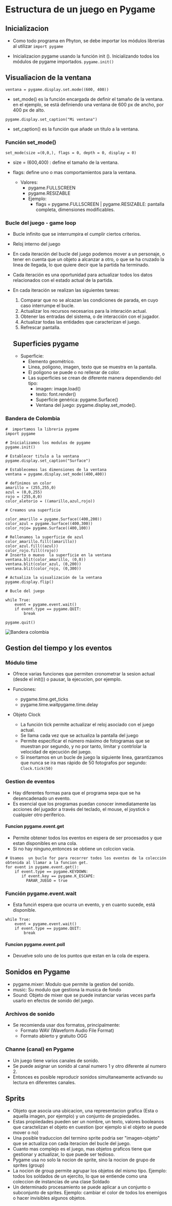  # Estructura de un juego en Pygame

## Inicializacion

- Como todo programa en Phyton, se debe importar los módulos  librerias al utilizar 
`import pygame`

- Inicializacion pygame usando la función init (). Inicializando todos los módulos de pygame importados.
`pygame.init()`

##  Visualiacion de la ventana 

`ventana = pygame.display.set.mode((600, 400))`

- set_mode() es la función encargada de definir el tamaño de la ventana. en el ejemplo, se está definiendo una ventana de 600 px de ancho, por 400 px de alto.

`pygame.display.set_caption("Mi ventana")`

- set_caption() es la función que añade un titulo a la ventana.

 ### Función set_mode()

 `set_mode(size =(0,0,), flags = 0, depth = 0, display = 0)`

- size = (600,400) : define el tamaño de la ventana.

- flags: define uno o mas comportamientos para la ventana.
  - Valores:
     - pygame.FULLSCREEN
     - pygame.RESIZABLE
    - Ejemplo:
       - flags = pygame.FULLSCREEN | pygame.RESIZABLE: pantalla completa, dimensiones modificables.

### Bucle del juego - game loop
- Bucle infinito que se interrumpira el cumplir ciertos criterios.
- Reloj interno del juego
- En cada iteración del bucle del juego podemos mover a un personaje, o tener en cuenta que un objeto a alcanzar a otro, o que se ha cruzado la linea de llegada, lo que quiere decir que la partida ha terminado.
- Cada iteración es una oportunidad para actualizar todos los datos relacionados con el estado actual de la partida.
- En cada iteración se realizan las siguientes tareas: 
    1. Comparar que no se alcazan las condiciones de parada, en cuyo caso interrumpe el bucle.
    2. Actualizar los recursos necesarios para la interación actual.
    3. Obtener las entradas  del sistema, o de interacción con el jugador.
    4. Actualizar todas las entidades que caracterizan el juego.
    5. Refrescar pantalla.

  ## Superficies pygame
  - Superficie: 
       - Elemento geométrico.
       - Linea, polígono, imagen, texto que se muestra en la pantalla.
       - El polígono se puede o no rellenar de color.
       - Las superficies se crean de diferente manera dependiendo del tipo: 
          - imagen: image.load()
          - texto: font.render()
          - Superficie genérica: pygame.Surface()
          - Ventana del juego: pygame.display.set_mode().

### Bandera de Colombia
```Phyton 
#  importamos la libreria pygame
import pygame

# Inicializamos los modulos de pygame
pygame.init()

# Establecer titulo a la ventana 
pygame.display.set_caption("Surface")

# Establecemos las dimensiones de la ventana 
ventana = pygame.display.set_mode((400,400))

# definimos un color
amarillo = (255,255,0)
azul = (0,0,255)
rojo = (255,0,0)
color_aletorio = ((amarillo,azul,rojo))

# Creamos una superficie

color_amarillo = pygame.Surface((400,200))
color_azul = pygame.Surface((400,300))
color_rojo= pygame.Surface((400,100))

# Rellenamos la superficie de azul
color_amarillo.fill((amarillo))
color_azul.fill((azul))
color_rojo.fill((rojo))
# Inserto o muevo  la superficie en la ventana
ventana.blit(color_amarillo, (0,0))
ventana.blit(color_azul, (0,200))
ventana.blit(color_rojo, (0,300))

# Actualiza la visualización de la ventana
pygame.display.flip()

# Bucle del juego

while True: 
    event = pygame.event.wait()
    if event.type == pygame.QUIT:
        break

pygame.quit()
```
![Bandera colombia](screen01.jpg "Bandera colombia")

## Gestion del tiempo y los eventos

### Módulo time

- Ofrece varias funciones que permiten cronometrar la sesion actual (desde el init()) o pausar, la ejecucion, por ejemplo.
- Funciones:
   - pygame.time.get_ticks
   - pygame.time.waitpygame.time.delay

- Objeto Clock
   - La función tick permite actualizar el reloj asociado con el juego actual.
   - Se llama cada vez que se actualiza la pantalla del juego
   - Permite especificar el número máximo de fotogramas que se muestran por segundo, y no por tanto, limitar y contrlolar la velocidad de ejecución del juego.
   - Si insertamos en un bucle de juego la siguiente linea, garantizamos que nunca se ira mas rápido de 50 fotografos por segundo: `Clock.tick(50)`

### Gestion de eventos 
- Hay diferentes formas para que el programa sepa que se ha desencadenado un evento.
- Es esencial que los programas puedan conocer inmediatamente las acciones del jugador a través del teclado, el mouse, el joystick o cualquier otro periferico.

#### Funcion pygame.event.get
- Permite obtener todos los eventos en espera de ser procesados y que estan disponibles en una cola.
- Si no hay ninguno,entonces se obtiene un colccion vacia.
```Phyton
# Usamos  un bucle for para recorrer todos los eventos de la colección obtenida al llamar a la funcion get.
for event in pygame.event.get():
    if event.type == pygame.KEYDOWN:
       if event.key == pygame.K_ESCAPE:
         PARAR_JUEGO = true
```
### Función pygame.event.wait
- Esta funciń espera que ocurra un evento, y en cuanto sucede, está disponible.

```Phyton
while True: 
    event = pygame.event.wait()
    if event.type == pygame.QUIT:
        break
```

#### Funcion pygame.event.poll
- Devuelve solo uno de los puntos que estan en la cola de espera.



## Sonidos en Pygame
- pygame.mixer: Modulo que permite la gestion del sonido.
- music: Su modulo que gestiona la musica de fondo
- Sound: Objeto de mixer que se puede instanciar varias veces parfa usarlo en efectos de sonido del juego.

### Archivos de sonido
- Se recomienda usar dos formatos, principalmente:
  - Formato WAV (Waveform Audio File Format)
  - Formato abierto y gratuito OGG


### Channe (canal) en Pygame
- Un juego tiene varios canales de sonido.
- Se puede asignar un sonido al canal numero 1 y otro diferente al numero 2.
- Entonces es posible reproducir sonidos simultaneamente activando su lectura en diferentes canales.


## Sprits
- Objeto que asocia una ubicacion, una representacion grafica (Esta o aquella imagen, por ejemplo) y un conjunto de propiedades.
- Estas propiiedades pueden ser un nombre, un texto, valores booleanos que caractelizan el objeto en cuestion (por ejemplo si el objeto se puede mover o no)
- Una posible traduccion del termino sprite podria ser "imagen-objeto" que se actualiza con cada iteracion del bucle del juego.
- Cuanto mas complejo es el juego, mas objetos graficos tiene que gestionar y actualizar, lo que puede ser tedioso.
- Pygame usa no solo la nocion de sprite, sino la nocion de grupo de sprites (group)
- La nocion de group permite agrupar los objetos del mismo tipo. Ejemplo: todos los soldados de un ejercito, lo que se entiende como una coleccion de instancias de una clase Soldado
- Un determinado procesamiento se puede aplicar a un conjunto o subconjunto de sprites. Ejemplo: cambiar el color de todos los enemigos o hacer invisibles algunos objetos.